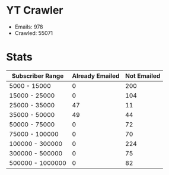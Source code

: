 # YT Crawler
- Emails: 978
- Crawled: 55071

# Stats
| Subscriber Range  | Already Emailed | Not Emailed |
|-------|-------|-------|
| 5000 - 15000 | 0 | 200 |
| 15000 - 25000 | 0 | 104 |
| 25000 - 35000 | 47 | 11 |
| 35000 - 50000 | 49 | 44 |
| 50000 - 75000 | 0 | 72 |
| 75000 - 100000 | 0 | 70 |
| 100000 - 300000 | 0 | 224 |
| 300000 - 500000 | 0 | 75 |
| 500000 - 1000000 | 0 | 82 |

